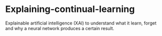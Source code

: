 # Explaining-continual-learning
Explainable artificial intelligence (XAI) to understand what it learn, forget and why a neural network produces a certain result.
